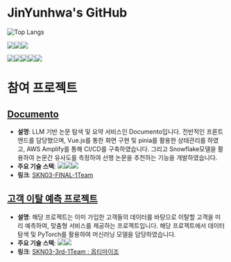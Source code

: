 # JinYunhwa's GitHub

![Top Langs](https://github-readme-stats.vercel.app/api/top-langs/?username=JinYunhwa&layout=compact)

<img src="https://img.shields.io/badge/python-3776AB?style=for-the-badge&logo=python&logoColor=white"><img src="https://img.shields.io/badge/django-092E20?style=for-the-badge&logo=django&logoColor=white"><img src="https://img.shields.io/badge/PyTorch-EE4C2C?style=for-the-badge&logo=pytorch&logoColor=white">


<img src="https://img.shields.io/badge/html5-E34F26?style=for-the-badge&logo=html5&logoColor=white"><img src="https://img.shields.io/badge/css-1572B6?style=for-the-badge&logo=css3&logoColor=white"><img src="https://img.shields.io/badge/javascript-F7DF1E?style=for-the-badge&logo=javascript&logoColor=black"><img src="https://img.shields.io/badge/vue.js-4FC08D?style=for-the-badge&logo=vue.js&logoColor=white"><img src="https://img.shields.io/badge/bootstrap-7952B3?style=for-the-badge&logo=bootstrap&logoColor=white">


# 참여 프로젝트

## [Documento](https://www.documento.click/)
- **설명**: LLM 기반 논문 탐색 및 요약 서비스인 Documento입니다. 전반적인 프론트엔드를 담당했으며, Vue.js를 통한 화면 구현 및 pinia를 활용한 상태관리를 하였고, AWS Amplify를 통해 CI/CD를 구축하였습니다. 그리고 Snowflake모델을 활용하여 논문간 유사도를 측정하여 선행 논문을 추천하는 기능을 개발하였습니다.
- **주요 기술 스택**: <img src="https://img.shields.io/badge/python-3776AB?style=for-the-badge&logo=python&logoColor=white"><img src="https://img.shields.io/badge/PyTorch-EE4C2C?style=for-the-badge&logo=pytorch&logoColor=white"><img src="https://img.shields.io/badge/vue.js-4FC08D?style=for-the-badge&logo=vue.js&logoColor=white">
- **링크**: [SKN03-FINAL-1Team](https://github.com/SKNETWORKS-FAMILY-AICAMP/SKN03-FINAL-1Team)

## [고객 이탈 예측 프로젝트](https://github.com/JinYunhwa/SKN03-3rd-1Team)
- **설명**: 해당 프로젝트는 이미 가입한 고객들의 데이터를 바탕으로 이탈할 고객을 미리 예측하여, 맞춤형 서비스를 제공하는 프로젝트입니다. 해당 프로젝트에서 데이터 탐색 및 PyTorch를 활용하여 머신러닝 모델을 담당하였습니다.
- **주요 기술 스택**: <img src="https://img.shields.io/badge/python-3776AB?style=for-the-badge&logo=python&logoColor=white"><img src="https://img.shields.io/badge/PyTorch-EE4C2C?style=for-the-badge&logo=pytorch&logoColor=white">
- **링크**: [SKN03-3rd-1Team : 옵티마이조](https://github.com/JinYunhwa/SKN03-3rd-1Team)

